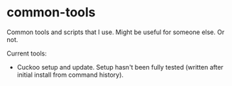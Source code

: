 common-tools
============

Common tools and scripts that I use. Might be useful for someone else. Or not.

Current tools:

* Cuckoo setup and update. Setup hasn't been fully tested (written after initial install from command history).


